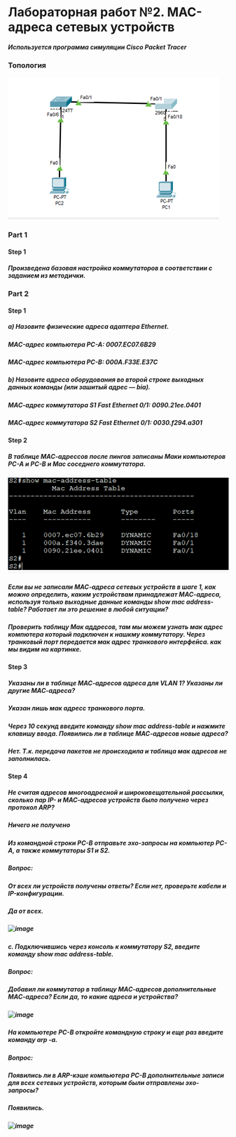 # Лабораторная работ №2. MAC-адреса сетевых устройств
##### Используется программа симуляции Cisco Packet Tracer

###                                       Топология
![](https://github.com/A1exger/Network-Engineer/blob/main/Labs/Lab2/%D1%82%D0%BE%D0%BF%D0%BE%D0%BB%D0%BE%D0%B3%D0%B8%D1%8F.PNG)
### Part 1
#### Step 1
##### Произведена базовая настройка коммутаторов в соответствии с заданием из методички.
### Part 2
#### Step 1
##### a) Назовите физические адреса адаптера Ethernet.
##### MAC-адрес компьютера PC-A: 0007.EC07.6B29
##### MAC-адрес компьютера PC-B: 000A.F33E.E37C
##### b) Назовите адреса оборудования во второй строке выходных данных команды (или зашитый адрес — bia).
##### МАС-адрес коммутатора S1 Fast Ethernet 0/1: 0090.21ee.0401
##### МАС-адрес коммутатора S2 Fast Ethernet 0/1: 0030.f294.a301

#### Step 2
##### В таблице МАС-адрессов после пингов записаны Маки компьютеров PC-A и PC-B и Мас соседнего коммутатора.
![](https://github.com/A1exger/Network-Engineer/blob/main/Labs/Lab2/%D1%82%D0%B0%D0%B1%D0%BB%D0%B8%D1%86%D0%B0%20%D0%BC%D0%B0%D0%BA%D0%BE%D0%B2.PNG)
##### Если вы не записали МАС-адреса сетевых устройств в шаге 1, как можно определить, каким устройствам принадлежат МАС-адреса, используя только выходные данные команды show mac address-table? Работает ли это решение в любой ситуации?
##### Проверить таблицу Мак аддресов, там мы можем узнать мак адрес компютера который подключен к нашкму коммутатору. Через транковый порт передается мак адрес транкового интерфейса. как мы видим на картинке.
#### Step 3 
##### Указаны ли в таблице МАС-адресов адреса для VLAN 1? Указаны ли другие МАС-адреса?
##### Указан лишь мак адресс транкового порта.
##### Через 10 секунд введите команду show mac address-table и нажмите клавишу ввода. Появились ли в таблице МАС-адресов новые адреса?
##### Нет. Т.к. передача пакетов не происходила и таблица мак адресов не заполнилась.
#### Step 4
##### Не считая адресов многоадресной и широковещательной рассылки, сколько пар IP- и МАС-адресов устройств было получено через протокол ARP?
##### Ничего не получено
##### Из командной строки PC-B отправьте эхо-запросы на компьютер PC-A, а также коммутаторы S1 и S2.
##### Вопрос:
##### От всех ли устройств получены ответы? Если нет, проверьте кабели и IP-конфигурации.
##### Да от всех.
##### ![image](https://user-images.githubusercontent.com/99610266/159985482-9938e3fa-9c91-45f3-929b-8a29ee4a6d00.png)
##### c.	Подключившись через консоль к коммутатору S2, введите команду show mac address-table.
##### Вопрос:
##### Добавил ли коммутатор в таблицу МАС-адресов дополнительные МАС-адреса? Если да, то какие адреса и устройства?
##### ![image](https://user-images.githubusercontent.com/99610266/159985482-9938e3fa-9c91-45f3-929b-8a29ee4a6d00.png)
##### На компьютере PC-B откройте командную строку и еще раз введите команду arp -a.
##### Вопрос:
##### Появились ли в ARP-кэше компьютера PC-B дополнительные записи для всех сетевых устройств, которым были отправлены эхо-запросы?
##### Появились.
##### ![image](https://user-images.githubusercontent.com/99610266/159986941-03f404eb-0a74-462f-bd40-bf4b035999f0.png)



